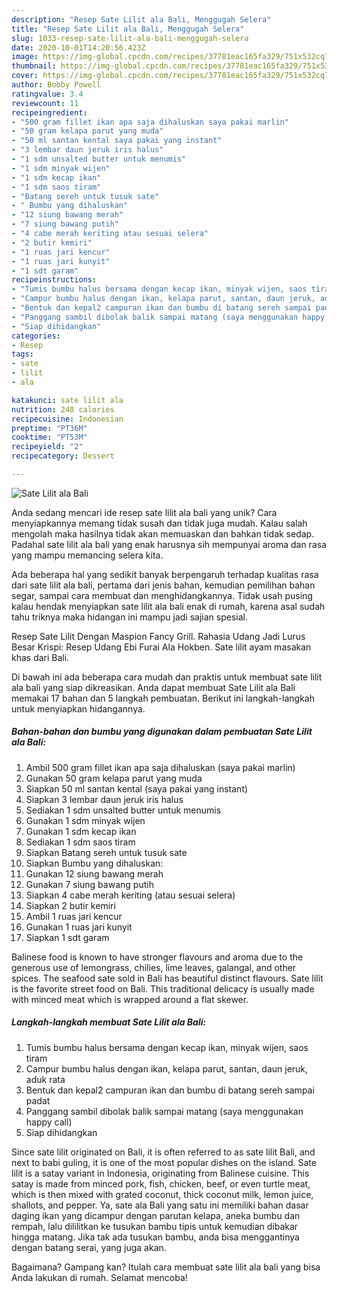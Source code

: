 ```yaml
---
description: "Resep Sate Lilit ala Bali, Menggugah Selera"
title: "Resep Sate Lilit ala Bali, Menggugah Selera"
slug: 1033-resep-sate-lilit-ala-bali-menggugah-selera
date: 2020-10-01T14:20:56.423Z
image: https://img-global.cpcdn.com/recipes/37781eac165fa329/751x532cq70/sate-lilit-ala-bali-foto-resep-utama.jpg
thumbnail: https://img-global.cpcdn.com/recipes/37781eac165fa329/751x532cq70/sate-lilit-ala-bali-foto-resep-utama.jpg
cover: https://img-global.cpcdn.com/recipes/37781eac165fa329/751x532cq70/sate-lilit-ala-bali-foto-resep-utama.jpg
author: Bobby Powell
ratingvalue: 3.4
reviewcount: 11
recipeingredient:
- "500 gram fillet ikan apa saja dihaluskan saya pakai marlin"
- "50 gram kelapa parut yang muda"
- "50 ml santan kental saya pakai yang instant"
- "3 lembar daun jeruk iris halus"
- "1 sdm unsalted butter untuk menumis"
- "1 sdm minyak wijen"
- "1 sdm kecap ikan"
- "1 sdm saos tiram"
- "Batang sereh untuk tusuk sate"
- " Bumbu yang dihaluskan"
- "12 siung bawang merah"
- "7 siung bawang putih"
- "4 cabe merah keriting atau sesuai selera"
- "2 butir kemiri"
- "1 ruas jari kencur"
- "1 ruas jari kunyit"
- "1 sdt garam"
recipeinstructions:
- "Tumis bumbu halus bersama dengan kecap ikan, minyak wijen, saos tiram"
- "Campur bumbu halus dengan ikan, kelapa parut, santan, daun jeruk, aduk rata"
- "Bentuk dan kepal2 campuran ikan dan bumbu di batang sereh sampai padat"
- "Panggang sambil dibolak balik sampai matang (saya menggunakan happy call)"
- "Siap dihidangkan"
categories:
- Resep
tags:
- sate
- lilit
- ala

katakunci: sate lilit ala 
nutrition: 248 calories
recipecuisine: Indonesian
preptime: "PT36M"
cooktime: "PT53M"
recipeyield: "2"
recipecategory: Dessert

---
```



![Sate Lilit ala Bali](https://img-global.cpcdn.com/recipes/37781eac165fa329/751x532cq70/sate-lilit-ala-bali-foto-resep-utama.jpg)

Anda sedang mencari ide resep sate lilit ala bali yang unik? Cara menyiapkannya memang tidak susah dan tidak juga mudah. Kalau salah mengolah maka hasilnya tidak akan memuaskan dan bahkan tidak sedap. Padahal sate lilit ala bali yang enak harusnya sih mempunyai aroma dan rasa yang mampu memancing selera kita.

Ada beberapa hal yang sedikit banyak berpengaruh terhadap kualitas rasa dari sate lilit ala bali, pertama dari jenis bahan, kemudian pemilihan bahan segar, sampai cara membuat dan menghidangkannya. Tidak usah pusing kalau hendak menyiapkan sate lilit ala bali enak di rumah, karena asal sudah tahu triknya maka hidangan ini mampu jadi sajian spesial.

Resep Sate Lilit Dengan Maspion Fancy Grill. Rahasia Udang Jadi Lurus Besar Krispi: Resep Udang Ebi Furai Ala Hokben. Sate lilit ayam masakan khas dari Bali.


Di bawah ini ada beberapa cara mudah dan praktis untuk membuat sate lilit ala bali yang siap dikreasikan. Anda dapat membuat Sate Lilit ala Bali memakai 17 bahan dan 5 langkah pembuatan. Berikut ini langkah-langkah untuk menyiapkan hidangannya.

<!--inarticleads1-->

##### Bahan-bahan dan bumbu yang digunakan dalam pembuatan Sate Lilit ala Bali:

1. Ambil 500 gram fillet ikan apa saja dihaluskan (saya pakai marlin)
1. Gunakan 50 gram kelapa parut yang muda
1. Siapkan 50 ml santan kental (saya pakai yang instant)
1. Siapkan 3 lembar daun jeruk iris halus
1. Sediakan 1 sdm unsalted butter untuk menumis
1. Gunakan 1 sdm minyak wijen
1. Gunakan 1 sdm kecap ikan
1. Sediakan 1 sdm saos tiram
1. Siapkan Batang sereh untuk tusuk sate
1. Siapkan  Bumbu yang dihaluskan:
1. Gunakan 12 siung bawang merah
1. Gunakan 7 siung bawang putih
1. Siapkan 4 cabe merah keriting (atau sesuai selera)
1. Siapkan 2 butir kemiri
1. Ambil 1 ruas jari kencur
1. Gunakan 1 ruas jari kunyit
1. Siapkan 1 sdt garam


Balinese food is known to have stronger flavours and aroma due to the generous use of lemongrass, chilies, lime leaves, galangal, and other spices. The seafood sate sold in Bali has beautiful distinct flavours. Sate lilit is the favorite street food on Bali. This traditional delicacy is usually made with minced meat which is wrapped around a flat skewer. 

<!--inarticleads2-->

##### Langkah-langkah membuat Sate Lilit ala Bali:

1. Tumis bumbu halus bersama dengan kecap ikan, minyak wijen, saos tiram
1. Campur bumbu halus dengan ikan, kelapa parut, santan, daun jeruk, aduk rata
1. Bentuk dan kepal2 campuran ikan dan bumbu di batang sereh sampai padat
1. Panggang sambil dibolak balik sampai matang (saya menggunakan happy call)
1. Siap dihidangkan


Since sate lilit originated on Bali, it is often referred to as sate lilit Bali, and next to babi guling, it is one of the most popular dishes on the island. Sate lilit is a satay variant in Indonesia, originating from Balinese cuisine. This satay is made from minced pork, fish, chicken, beef, or even turtle meat, which is then mixed with grated coconut, thick coconut milk, lemon juice, shallots, and pepper. Ya, sate ala Bali yang satu ini memiliki bahan dasar daging ikan yang dicampur dengan parutan kelapa, aneka bumbu dan rempah, lalu dililitkan ke tusukan bambu tipis untuk kemudian dibakar hingga matang. Jika tak ada tusukan bambu, anda bisa menggantinya dengan batang serai, yang juga akan. 

Bagaimana? Gampang kan? Itulah cara membuat sate lilit ala bali yang bisa Anda lakukan di rumah. Selamat mencoba!
